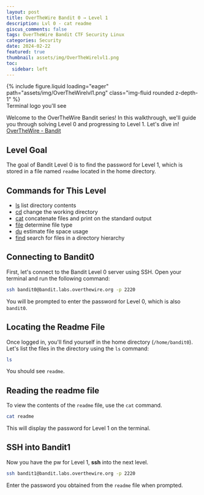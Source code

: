 ```yaml
---
layout: post
title: OverTheWire Bandit 0 → Level 1
description: Lvl 0 - cat readme
giscus_comments: false
tags: OverTheWire Bandit CTF Security Linux
categories: Security
date: 2024-02-22
featured: true
thumbnail: assets/img/OverTheWirelvl1.png
toc:
  sidebar: left
---
```


<div class="row mt-3">
    <div class="col-sm mt-3 mt-md-0">
        {% include figure.liquid loading="eager" path="assets/img/OverTheWirelvl1.png" class="img-fluid rounded z-depth-1" %}
    </div>
</div>
<div class="caption">
    Terminal logo you'll see
</div>

Welcome to the OverTheWire Bandit series! In this walkthrough, we'll guide you through solving Level 0 and progressing to Level 1. Let's dive in! [OverTheWire - Bandit](https://overthewire.org/wargames/bandit/bandit1.html)

## Level Goal

The goal of Bandit Level 0 is to find the password for Level 1, which is stored in a file named `readme` located in the home directory.

## Commands for This Level

- [ls](https://man7.org/linux/man-pages/man1/ls.1.html) list directory contents
- [cd](https://man7.org/linux/man-pages/man1/cd.1p.html) change the working directory
- [cat](https://man7.org/linux/man-pages/man1/cat.1.html) concatenate files and print on the standard output
- [file](https://man7.org/linux/man-pages/man1/file.1.html) determine file type
- [du](https://man7.org/linux/man-pages/man1/du.1.htmlu) estimate file space usage
- [find](https://man7.org/linux/man-pages/man1/find.1.html) search for files in a directory hierarchy

## Connecting to Bandit0

First, let's connect to the Bandit Level 0 server using SSH. Open your terminal and run the following command:

```bash
ssh bandit0@bandit.labs.overthewire.org -p 2220
```

You will be prompted to enter the password for Level 0, which is also `bandit0`.

## Locating the Readme File

Once logged in, you'll find yourself in the home directory (`/home/bandit0`). Let's list the files in the directory using the `ls` command:

```bash
ls
```

You should see `readme`.

## Reading the readme file

To view the contents of the `readme` file, use the `cat` command.

```bash
cat readme
```

This will display the password for Level 1 on the terminal.

## SSH into Bandit1

Now you have the pw for Level 1, **ssh** into the next level.

```bash
ssh bandit1@bandit.labs.overthewire.org -p 2220
```

Enter the password you obtained from the `readme` file when prompted.
